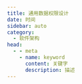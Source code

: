 ```yaml
---
title: 通用数据权限设计
date: 时间
sidebar: auto
category: 
  - 软件架构
head:
  - - meta
    - name: keyword
      content: 关键字
      description: 描述
---
```

